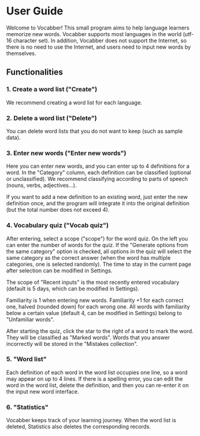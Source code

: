 # User Guide

Welcome to Vocabber! This small program aims to help language learners memorize new words. Vocabber supports most languages in the world (utf-16 character set). In addition, Vocabber does not support the Internet, so there is no need to use the Internet, and users need to input new words by themselves.

## Functionalities

### 1. Create a word list ("Create")

We recommend creating a word list for each language.

### 2. Delete a word list ("Delete")

You can delete word lists that you do not want to keep (such as sample data).

### 3. Enter new words ("Enter new words")

Here you can enter new words, and you can enter up to 4 definitions for a word. In the "Category" column, each definition can be classified (optional or unclassified). We recommend classifying according to parts of speech (nouns, verbs, adjectives…).

If you want to add a new definition to an existing word, just enter the new definition once, and the program will integrate it into the original definition (but the total number does not exceed 4).

### 4. Vocabulary quiz ("Vocab quiz")

After entering, select a scope ("scope") for the word quiz. On the left you can enter the number of words for the quiz. If the "Generate options from the same category" option is checked, all options in the quiz will select the same category as the correct answer (when the word has multiple categories, one is selected randomly). The time to stay in the current page after selection can be modified in Settings.

The scope of "Recent inputs" is the most recently entered vocabulary (default is 5 days, which can be modified in Settings).

Familiarity is 1 when entering new words. Familiarity +1 for each correct one, halved (rounded down) for each wrong one. All words with familiarity below a certain value (default 4, can be modified in Settings) belong to "Unfamiliar words".

After starting the quiz, click the star to the right of a word to mark the word. They will be classified as "Marked words".
Words that you answer incorrectly will be stored in the "Mistakes collection".

### 5. "Word list"

Each definition of each word in the word list occupies one line, so a word may appear on up to 4 lines.
If there is a spelling error, you can edit the word in the word list, delete the definition, and then you can re-enter it on the input new word interface.

### 6. "Statistics"

Vocabber keeps track of your learning journey. When the word list is deleted, Statistics also deletes the corresponding records.
